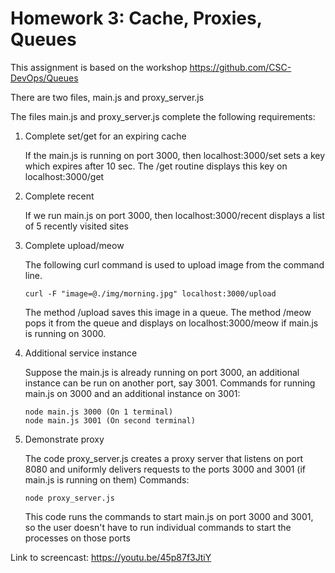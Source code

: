 # Homework 3: Cache, Proxies, Queues

This assignment is based on the workshop https://github.com/CSC-DevOps/Queues

There are two files, main.js and proxy_server.js

The files main.js and proxy_server.js complete the following requirements:

1. Complete set/get for an expiring cache
    
    If the main.js is running on port 3000, then localhost:3000/set sets a key which expires after 10 sec. The /get routine displays this key on localhost:3000/get

2. Complete recent

    If we run main.js on port 3000, then localhost:3000/recent displays a list of 5 recently visited sites

3. Complete upload/meow
    
    The following curl command is used to upload image from the command line.

    ```
    curl -F "image=@./img/morning.jpg" localhost:3000/upload
    ```

    The method /upload saves this image in a queue. The method /meow pops it from the queue and displays on localhost:3000/meow if main.js is running on 3000.

4. Additional service instance
    
    Suppose the main.js is already running on port 3000, an additional instance can be run on another port, say 3001.
    Commands for running main.js on 3000 and an additional instance on 3001:

    ```
    node main.js 3000 (On 1 terminal)
    node main.js 3001 (On second terminal)
    ```
5. Demonstrate proxy
    
    The code proxy_server.js creates a proxy server that listens on port 8080 and uniformly delivers requests to the ports 3000 and 3001 (if main.js is running on them)
    Commands:

    ```
    node proxy_server.js
    ```
    This code runs the commands to start main.js on port 3000 and 3001, so the user doesn't have to run individual commands to start the processes on those ports

Link to screencast: https://youtu.be/45p87f3JtiY